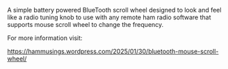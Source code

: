 A simple battery powered BlueTooth scroll wheel designed to look and feel like a radio tuning knob to use with any remote ham radio software that supports mouse scroll wheel to change the frequency.

For more information visit:

https://hammusings.wordpress.com/2025/01/30/bluetooth-mouse-scroll-wheel/
